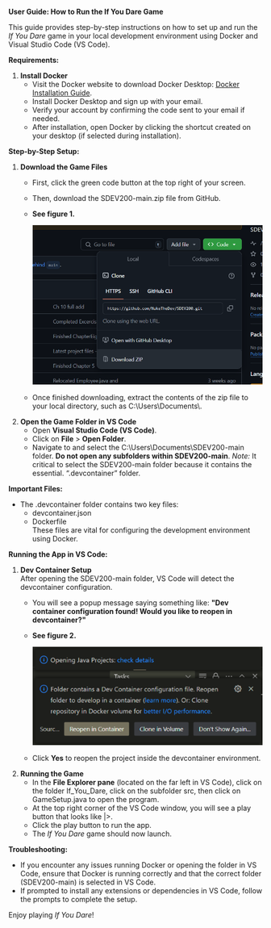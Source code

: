 **User Guide: How to Run the If You Dare Game**

This guide provides step-by-step instructions on how to set up and run the *If You Dare* game in your local development environment using Docker and Visual Studio Code (VS Code).

**Requirements:**

1.  **Install Docker**
    -   Visit the Docker website to download Docker Desktop: [Docker Installation Guide](https://docs.docker.com/desktop/install/windows-install/).
    -   Install Docker Desktop and sign up with your email.
    -   Verify your account by confirming the code sent to your email if needed.
    -   After installation, open Docker by clicking the shortcut created on your desktop (if selected during installation).

**Step-by-Step Setup:**

1.  **Download the Game Files**
    -   First, click the green code button at the top right of your screen.
    -   Then, download the SDEV200-main.zip file from GitHub.
    -   **See figure 1.**

        ![Figure 1](media/929bf2db23f25266a29934ca3e34d2bf.png)

    -   Once finished downloading, extract the contents of the zip file to your local directory, such as C:\\Users\\Documents\\.
2.  **Open the Game Folder in VS Code**
    -   Open **Visual Studio Code (VS Code)**.
    -   Click on **File** \> **Open Folder**.
    -   Navigate to and select the C:\\Users\\Documents\\SDEV200-main folder. **Do not open any subfolders within SDEV200-main**. *Note:* It critical to select the SDEV200-main folder because it contains the essential. “.devcontainer” folder.

**Important Files:**

-   The .devcontainer folder contains two key files:
    -   devcontainer.json
    -   Dockerfile  
        These files are vital for configuring the development environment using Docker.

**Running the App in VS Code:**

1.  **Dev Container Setup**  
    After opening the SDEV200-main folder, VS Code will detect the devcontainer configuration.
    -   You will see a popup message saying something like: **"Dev container configuration found! Would you like to reopen in devcontainer?"**
    -   **See figure 2.**

        ![](media/7d60d63f93a2e88528787d0d10ca00a5.png)

    -   Click **Yes** to reopen the project inside the devcontainer environment.
2.  **Running the Game**
    -   In the **File Explorer pane** (located on the far left in VS Code), click on the folder If_You_Dare, click on the subfolder src, then click on GameSetup.java to open the program.
    -   At the top right corner of the VS Code window, you will see a play button that looks like \|\>.
    -   Click the play button to run the app.
    -   The *If You Dare* game should now launch.

**Troubleshooting:**

-   If you encounter any issues running Docker or opening the folder in VS Code, ensure that Docker is running correctly and that the correct folder (SDEV200-main) is selected in VS Code.
-   If prompted to install any extensions or dependencies in VS Code, follow the prompts to complete the setup.

Enjoy playing *If You Dare*!
